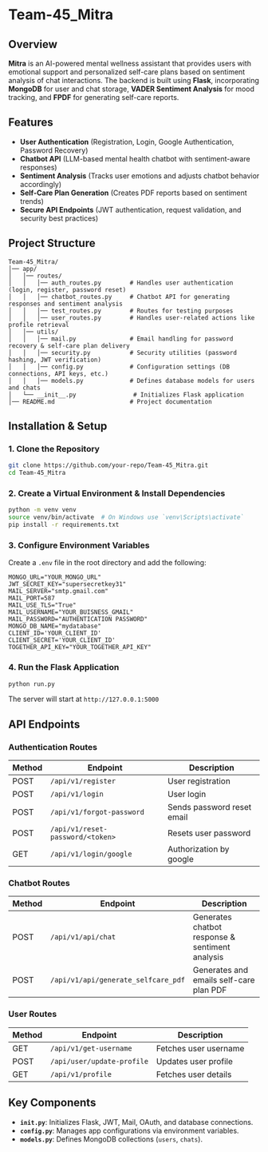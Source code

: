 # Team-45_Mitra

## Overview
**Mitra** is an AI-powered mental wellness assistant that provides users with emotional support and personalized self-care plans based on sentiment analysis of chat interactions. The backend is built using **Flask**, incorporating **MongoDB** for user and chat storage, **VADER Sentiment Analysis** for mood tracking, and **FPDF** for generating self-care reports.

## Features
- **User Authentication** (Registration, Login, Google Authentication, Password Recovery)
- **Chatbot API** (LLM-based mental health chatbot with sentiment-aware responses)
- **Sentiment Analysis** (Tracks user emotions and adjusts chatbot behavior accordingly)
- **Self-Care Plan Generation** (Creates PDF reports based on sentiment trends)
- **Secure API Endpoints** (JWT authentication, request validation, and security best practices)

## Project Structure
```
Team-45_Mitra/
│── app/
│   │── routes/
│   │   │── auth_routes.py        # Handles user authentication (login, register, password reset)
│   │   │── chatbot_routes.py     # Chatbot API for generating responses and sentiment analysis
│   │   │── test_routes.py        # Routes for testing purposes
│   │   │── user_routes.py        # Handles user-related actions like profile retrieval
│   │── utils/
│   │   │── mail.py               # Email handling for password recovery & self-care plan delivery
│   │   │── security.py           # Security utilities (password hashing, JWT verification)
│   │   │── config.py             # Configuration settings (DB connections, API keys, etc.)
│   │   │── models.py             # Defines database models for users and chats
│   └── __init__.py                # Initializes Flask application
│── README.md                     # Project documentation
```

## Installation & Setup
### 1. Clone the Repository
```bash
git clone https://github.com/your-repo/Team-45_Mitra.git
cd Team-45_Mitra
```
### 2. Create a Virtual Environment & Install Dependencies
```bash
python -m venv venv
source venv/bin/activate  # On Windows use `venv\Scripts\activate`
pip install -r requirements.txt
```
### 3. Configure Environment Variables
Create a `.env` file in the root directory and add the following:
```
MONGO_URL="YOUR_MONGO_URL"
JWT_SECRET_KEY="supersecretkey31"
MAIL_SERVER="smtp.gmail.com"
MAIL_PORT=587
MAIL_USE_TLS="True"
MAIL_USERNAME="YOUR_BUISNESS_GMAIL"
MAIL_PASSWORD="AUTHENTICATION PASSWORD"
MONGO_DB_NAME="mydatabase"
CLIENT_ID='YOUR_CLIENT_ID'
CLIENT_SECRET='YOUR_CLIENT_ID'
TOGETHER_API_KEY="YOUR_TOGETHER_API_KEY"
```

### 4. Run the Flask Application
```bash
python run.py
```
The server will start at `http://127.0.0.1:5000`

## API Endpoints
### Authentication Routes
| Method | Endpoint            | Description |
|--------|---------------------|-------------|
| POST   | `/api/v1/register`     | User registration |
| POST   | `/api/v1/login`        | User login |
| POST   | `/api/v1/forgot-password` | Sends password reset email |
| POST   | `/api/v1/reset-password/<token>` | Resets user password |
| GET   | `/api/v1/login/google` | Authorization by google |


### Chatbot Routes
| Method | Endpoint                | Description |
|--------|-------------------------|-------------|
| POST   | `/api/v1/api/chat`             | Generates chatbot response & sentiment analysis |
| POST   | `/api/v1/api/generate_selfcare_pdf` | Generates and emails self-care plan PDF |

### User Routes
| Method | Endpoint       | Description |
|--------|---------------|-------------|
| GET    | `/api/v1/get-username` | Fetches user username |
| POST   | `/api/user/update-profile` | Updates user profile |
| GET    | `/api/v1/profile` | Fetches user details |

## Key Components
- **`init.py`**: Initializes Flask, JWT, Mail, OAuth, and database connections.
- **`config.py`**: Manages app configurations via environment variables.
- **`models.py`**: Defines MongoDB collections (`users`, `chats`).


